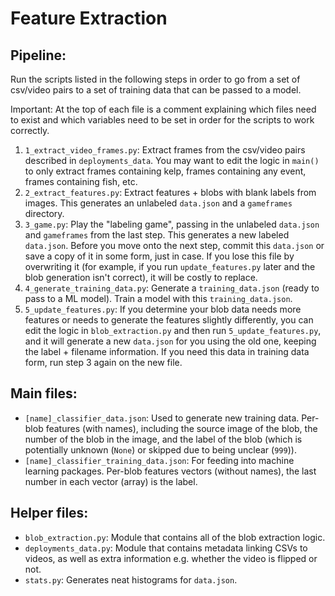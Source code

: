 # Feature Extraction

## Pipeline:

Run the scripts listed in the following steps in order to go from a set of csv/video pairs to a set of training data that can be passed to a model.

Important: At the top of each file is a comment explaining which files need to exist and which variables need to be set in order for the scripts to work correctly.

1. `1_extract_video_frames.py`: Extract frames from the csv/video pairs described in `deployments_data`. You may want to edit the logic in `main()` to only extract frames containing kelp, frames containing any event, frames containing fish, etc.
2. `2_extract_features.py`: Extract features + blobs with blank labels from images. This generates an unlabeled `data.json` and a `gameframes` directory.
3. `3_game.py`: Play the "labeling game", passing in the unlabeled `data.json` and `gameframes` from the last step. This generates a new labeled `data.json`. Before you move onto the next step, commit this `data.json` or save a copy of it in some form, just in case. If you lose this file by overwriting it (for example, if you run `update_features.py` later and the blob generation isn't correct), it will be costly to replace.
4. `4_generate_training_data.py`: Generate a `training_data.json` (ready to pass to a ML model). Train a model with this `training_data.json`.
5. `5_update_features.py`: If you determine your blob data needs more features or needs to generate the features slightly differently, you can edit the logic in `blob_extraction.py` and then run `5_update_features.py`, and it will generate a new `data.json` for you using the old one, keeping the label + filename information. If you need this data in training data form, run step 3 again on the new file.

## Main files:
- `[name]_classifier_data.json`:
  Used to generate new training data. Per-blob features (with names), including the source image of the blob, the number of the blob in the image, and the label of the blob (which is potentially unknown (`None`) or skipped due to being unclear (`999`)).
- `[name]_classifier_training_data.json`:
  For feeding into machine learning packages. Per-blob features vectors (without names), the last number in each vector (array) is the label.

## Helper files:
- `blob_extraction.py`:
  Module that contains all of the blob extraction logic.
- `deployments_data.py`:
  Module that contains metadata linking CSVs to videos, as well as extra information e.g. whether the video is flipped or not.
- `stats.py`:
  Generates neat histograms for `data.json`.
